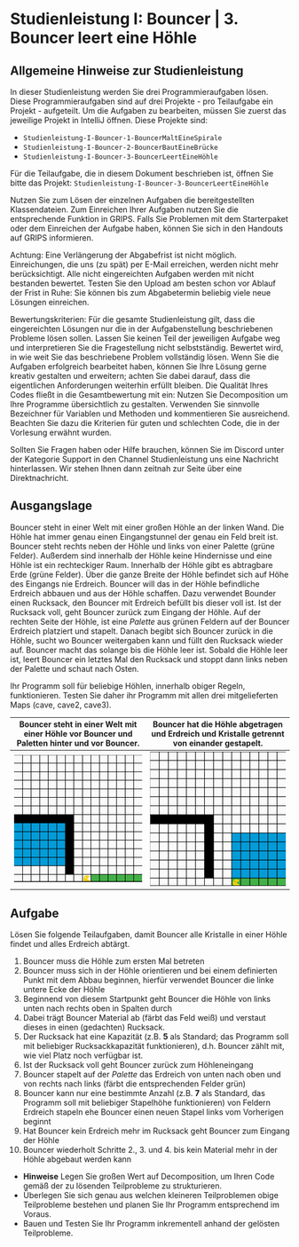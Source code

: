 # Studienleistung I: Bouncer | 3. Bouncer leert eine Höhle

## Allgemeine Hinweise zur Studienleistung
In dieser Studienleistung werden Sie drei Programmieraufgaben lösen.
Diese Programmieraufgaben sind auf drei Projekte - pro Teilaufgabe ein Projekt - aufgeteilt.
Um die Aufgaben zu bearbeiten, müssen Sie zuerst das jeweilige Projekt in IntelliJ öffnen.
Diese Projekte sind:
* ```Studienleistung-I-Bouncer-1-BouncerMaltEineSpirale```
* ```Studienleistung-I-Bouncer-2-BouncerBautEineBrücke```
* ```Studienleistung-I-Bouncer-3-BouncerLeertEineHöhle```

Für die Teilaufgabe, die in diesem Dokument beschrieben ist, öffnen Sie bitte das Projekt: ```Studienleistung-I-Bouncer-3-BouncerLeertEineHöhle```

Nutzen Sie zum Lösen der einzelnen Aufgaben die bereitgestellten Klassendateien.
Zum Einreichen Ihrer Aufgaben nutzen Sie die entsprechende Funktion in GRIPS.
Falls Sie Problemen mit dem Starterpaket oder dem Einreichen der Aufgabe haben, können Sie sich in den Handouts auf GRIPS informieren.

Achtung: Eine Verlängerung der Abgabefrist ist nicht möglich.
Einreichungen, die uns (zu spät) per E-Mail erreichen, werden nicht mehr berücksichtigt.
Alle nicht eingereichten Aufgaben werden mit nicht bestanden bewertet.
Testen Sie den Upload am besten schon vor Ablauf der Frist in Ruhe: Sie können bis zum Abgabetermin beliebig viele neue Lösungen einreichen.

Bewertungskriterien: Für die gesamte Studienleistung gilt, dass die eingereichten Lösungen nur die in der Aufgabenstellung beschriebenen Probleme lösen sollen.
Lassen Sie keinen Teil der jeweiligen Aufgabe weg und interpretieren Sie die Fragestellung nicht selbstständig.
Bewertet wird, in wie weit Sie das beschriebene Problem vollständig lösen.
Wenn Sie die Aufgaben erfolgreich bearbeitet haben, können Sie Ihre Lösung gerne kreativ gestalten und erweitern; achten Sie dabei darauf, dass die eigentlichen Anforderungen weiterhin erfüllt bleiben.
Die Qualität Ihres Codes fließt in die Gesamtbewertung mit ein: Nutzen Sie Decomposition um Ihre Programme übersichtlich zu gestalten.
Verwenden Sie sinnvolle Bezeichner für Variablen und Methoden und kommentieren Sie ausreichend.
Beachten Sie dazu die Kriterien für guten und schlechten Code, die in der Vorlesung erwähnt wurden.

Sollten Sie Fragen haben oder Hilfe brauchen, können Sie im Discord unter der Kategorie Support in den Channel Studienleistung uns eine Nachricht hinterlassen.
Wir stehen Ihnen dann zeitnah zur Seite über eine Direktnachricht.


## Ausgangslage

Bouncer steht in einer Welt mit einer großen Höhle an der linken Wand.
Die Höhle hat immer genau einen Eingangstunnel der genau ein Feld breit ist.
Bouncer steht rechts neben der Höhle und links von einer Palette (grüne Felder).
Außerdem sind innerhalb der Höhle keine Hindernisse und eine Höhle ist ein rechteckiger Raum.
Innerhalb der Höhle gibt es abtragbare Erde (grüne Felder).
Über die ganze Breite der Höhle befindet sich auf Höhe des Eingangs nie Erdreich.
Bouncer will das in der Höhle befindliche Erdreich abbauen und aus der Höhle schaffen.
Dazu verwendet Bounder einen Rucksack, den Bouncer mit Erdreich befüllt bis dieser voll ist.
Ist der Rucksack voll, geht Bouncer zurück zum Eingang der Höhle.
Auf der rechten Seite der Höhle, ist eine *Palette* aus grünen Feldern auf der Bouncer Erdreich platziert und stapelt.
Danach begibt sich Bouncer zurück in die Höhle, sucht wo Bouncer weitergaben kann und füllt den Rucksack wieder auf.
Bouncer macht das solange bis die Höhle leer ist.
Sobald die Höhle leer ist, leert Bouncer ein letztes Mal den Rucksack und stoppt dann links neben der Palette und schaut nach Osten.

Ihr Programm soll für beliebige Höhlen, innerhalb obiger Regeln, funktionieren.
Testen Sie daher ihr Programm mit allen drei mitgelieferten Maps (cave, cave2, cave3).

| Bouncer steht in einer Welt mit einer Höhle vor Bouncer und Paletten hinter und vor Bouncer. | Bouncer hat die Höhle abgetragen und Erdreich und Kristalle getrennt von einander gestapelt. |
|:------:|:------:|
| ![Bouncer steht links neben dem Eingang zur Höhle.](./docs/cave.png) | ![Bouncer steht im Eingang zur Höhle nachdem die Höhle abgebaut wurde](./docs/cave2.png) |

## Aufgabe

Lösen Sie folgende Teilaufgaben, damit Bouncer alle Kristalle in einer Höhle findet und alles Erdreich abtärgt.

1. Bouncer muss die Höhle zum ersten Mal betreten
2. Bouncer muss sich in der Höhle orientieren und bei einem definierten Punkt mit dem Abbau beginnen, hierfür verwendet Bouncer die linke untere Ecke der Höhle
3. Beginnend von diesem Startpunkt geht Bouncer die Höhle von links unten nach rechts oben in Spalten durch
  1. Dabei trägt Bouncer Material ab (färbt das Feld weiß) und verstaut dieses in einen (gedachten) Rucksack. 
  2. Der Rucksack hat eine Kapazität (z.B. **5** als Standard; das Programm soll mit beliebiger Rucksackkapazität funktionieren), d.h. Bouncer zählt mit, wie viel Platz noch verfügbar ist. 
  3. Ist der Rucksack voll geht Bouncer zurück zum Höhleneingang
  4. Bouncer stapelt auf der *Palette* das Erdreich von unten nach oben und von rechts nach links (färbt die entsprechenden Felder grün) 
  5. Bouncer kann nur eine bestimmte Anzahl (z.B. **7** als Standard, das Programm soll mit beliebiger Stapelhöhe funktionieren) von Feldern Erdreich stapeln ehe Bouncer einen neuen Stapel links vom Vorherigen beginnt
  6. Hat Bouncer kein Erdreich mehr im Rucksack geht Bouncer zum Eingang der Höhle
4. Bouncer wiederholt Schritte 2., 3. und 4. bis kein Material mehr in der Höhle abgebaut werden kann

* **Hinweise**
Legen Sie großen Wert auf Decomposition, um Ihren Code gemäß der zu lösenden Teilprobleme zu strukturieren.
* Überlegen Sie sich genau aus welchen kleineren Teilproblemen obige Teilprobleme bestehen und planen Sie Ihr Programm entsprechend im Voraus.
* Bauen und Testen Sie Ihr Programm inkrementell anhand der gelösten Teilprobleme.
